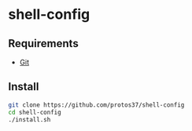# shell-config

## Requirements

- [Git](http://git-scm.com)

## Install

```sh
git clone https://github.com/protos37/shell-config
cd shell-config
./install.sh
```
